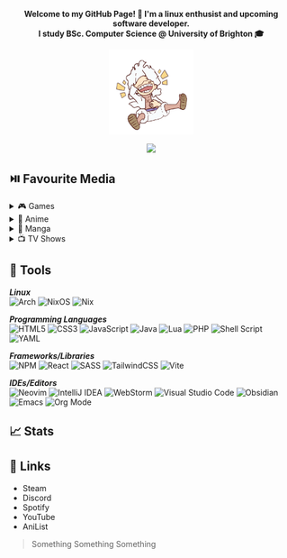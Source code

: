 **<p align='center'>Welcome to my GitHub Page! :wave: I'm a linux enthusist and upcoming software developer. <br>
I study BSc. Computer Science @ University of Brighton :mortar_board:</p>**

<p align='center'>
   <img src='./img/e.gif' width='150px'></img>
</p>

<p align='center'>
<img src="https://readme-typing-svg.demolab.com?font=Montserrat&size=15&duration=3500&pause=1000&color=FFFFFF&center=true&width=435&lines=01010111+01100101+01101100+01100011+01101111+01101101+01100101"></img>
</p>
<h2>⏯️ Favourite Media</h2>
   <details>
  <summary>🎮 Games</summary>
        <ul>
            <li><img width=20 src='./img/persona-icon.png'> Persona 5 Royal</li>
            <li><img width=20 src='./img/nier-icon.png'> Nier Automata</li>
            <li><img width=20 src='./img/ffxiv-icon.png'> Final Fantasy XIV Online</li>
            <li><img width=20 src='./img/ghost-icon.png'> Ghost of Tsushima</li>
        </ul>
   </details>
      <details>
       <summary>👹 Anime</summary>
        <ul>
            <li><a href='https://anilist.co/anime/30/Neon-Genesis-Evangelion/'>Neon Genesis Evangelion</a></li>
            <li><a href='https://anilist.co/anime/263/Hajime-no-Ippo-The-Fighting/'>Hajime no Ippo</a></li>
            <li><a href='https://anilist.co/anime/21/ONE-PIECE/'>One Piece</a></li>
            <li><a href='https://anilist.co/anime/80/Mobile-Suit-Gundam/'>Mobile Suit Gundam</a></li>
        </ul>
   </details>
      <details>
       <summary>📖 Manga</summary>
        <ul>
            <li><a href='https://anilist.co/manga/30002/Berserk/'>Berserk</a></li>
            <li><a href='https://anilist.co/manga/30642/Vinland-Saga/'>Vinland Saga</a></li>
            <li><a href='https://anilist.co/manga/30656/Vagabond/'>Vagabond</a></li>
            <li><a href='https://anilist.co/manga/87170/Fire-Punch/'>Fire Punch</a></li>
        </ul>
   </details>
         <details>
       <summary>📺 TV Shows</summary>
        <ul>
            <li><a href='https://www.imdb.com/title/tt0903747/'>Breaking Bad</a></li>
            <li><a href='https://www.imdb.com/title/tt0944947/?ref_=nv_sr_srsg_0_tt_8_nm_0_q_game%2520of%2520thro'>Game of Thrones</a></li>
            <li><a href='https://www.imdb.com/title/tt1190634/?ref_=nv_sr_srsg_0_tt_6_nm_2_q_the%2520boys'>The Boys</a></li>
            <li><a href='https://www.imdb.com/title/tt6741278/?ref_=nv_sr_srsg_0_tt_8_nm_0_q_invinc'>Invincible</a></li>
        </ul>
   </details>
    

    
## 🧰 Tools

***Linux*** <br>
![Arch](https://img.shields.io/badge/Arch%20Linux-1793D1?logo=arch-linux&logoColor=fff&style=for-the-badge)
![NixOS](https://img.shields.io/badge/NIXOS-5277C3.svg?style=for-the-badge&logo=NixOS&logoColor=white)
![Nix](https://img.shields.io/badge/NIX-5277C3.svg?style=for-the-badge&logo=NixOS&logoColor=white)

***Programming Languages*** <br>
![HTML5](https://img.shields.io/badge/html5-%23E34F26.svg?style=for-the-badge&logo=html5&logoColor=white)
![CSS3](https://img.shields.io/badge/css3-%231572B6.svg?style=for-the-badge&logo=css3&logoColor=white)
![JavaScript](https://img.shields.io/badge/javascript-%23323330.svg?style=for-the-badge&logo=javascript&logoColor=%23F7DF1E)
![Java](https://img.shields.io/badge/java-%23ED8B00.svg?style=for-the-badge&logo=openjdk&logoColor=white)
![Lua](https://img.shields.io/badge/lua-%232C2D72.svg?style=for-the-badge&logo=lua&logoColor=white)
![PHP](https://img.shields.io/badge/php-%23777BB4.svg?style=for-the-badge&logo=php&logoColor=white)
![Shell Script](https://img.shields.io/badge/shell_script-%23121011.svg?style=for-the-badge&logo=gnu-bash&logoColor=white)
![YAML](https://img.shields.io/badge/yaml-%23ffffff.svg?style=for-the-badge&logo=yaml&logoColor=151515)

***Frameworks/Libraries*** <br>
![NPM](https://img.shields.io/badge/NPM-%23CB3837.svg?style=for-the-badge&logo=npm&logoColor=white)
![React](https://img.shields.io/badge/react-%2320232a.svg?style=for-the-badge&logo=react&logoColor=%2361DAFB)
![SASS](https://img.shields.io/badge/SASS-hotpink.svg?style=for-the-badge&logo=SASS&logoColor=white)
![TailwindCSS](https://img.shields.io/badge/tailwindcss-%2338B2AC.svg?style=for-the-badge&logo=tailwind-css&logoColor=white)
![Vite](https://img.shields.io/badge/vite-%23646CFF.svg?style=for-the-badge&logo=vite&logoColor=white)

***IDEs/Editors*** <br>
![Neovim](https://img.shields.io/badge/NeoVim-%2357A143.svg?&style=for-the-badge&logo=neovim&logoColor=white)
![IntelliJ IDEA](https://img.shields.io/badge/IntelliJIDEA-000000.svg?style=for-the-badge&logo=intellij-idea&logoColor=white)
![WebStorm](https://img.shields.io/badge/webstorm-143?style=for-the-badge&logo=webstorm&logoColor=white&color=black)
![Visual Studio Code](https://img.shields.io/badge/Visual%20Studio%20Code-0078d7.svg?style=for-the-badge&logo=visual-studio-code&logoColor=white)
![Obsidian](https://img.shields.io/badge/Obsidian-%23483699.svg?style=for-the-badge&logo=obsidian&logoColor=white)
![Emacs](https://img.shields.io/badge/Emacs-%237F5AB6.svg?&style=for-the-badge&logo=gnu-emacs&logoColor=white)
![Org Mode](https://img.shields.io/badge/orgmode-%2377AA99.svg?style=for-the-badge&logo=org&logoColor=white)


## 📈 Stats 

## 🔗 Links
- Steam
- Discord
- Spotify 
- YouTube 
- AniList


> Something Something Something
